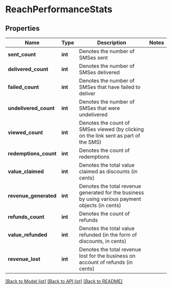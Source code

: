 # ReachPerformanceStats


## Properties
Name | Type | Description | Notes
------------ | ------------- | ------------- | -------------
**sent_count** | **int** | Denotes the number of SMSes sent | 
**delivered_count** | **int** | Denotes the number of SMSes delivered | 
**failed_count** | **int** | Denotes the number of SMSes that have failed to deliver | 
**undelivered_count** | **int** | Denotes the number of SMSes that were undelivered | 
**viewed_count** | **int** | Denotes the count of SMSes viewed (by clicking on the link sent as part of the SMS) | 
**redemptions_count** | **int** | Denotes the count of redemptions | 
**value_claimed** | **int** | Denotes the total value claimed as discounts (in cents) | 
**revenue_generated** | **int** | Denotes the total revenue generated for the business by using various payment objects (in cents) | 
**refunds_count** | **int** | Denotes the count of refunds | 
**value_refunded** | **int** | Denotes the total value refunded (in the form of discounts, in cents) | 
**revenue_lost** | **int** | Denotes the total revenue lost for the business on account of refunds (in cents) | 

[[Back to Model list]](../README.md#documentation-for-models) [[Back to API list]](../README.md#documentation-for-api-endpoints) [[Back to README]](../README.md)


